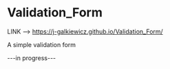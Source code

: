 # Validation_Form

LINK --> https://j-galkiewicz.github.io/Validation_Form/

A simple validation form 

---in progress---
